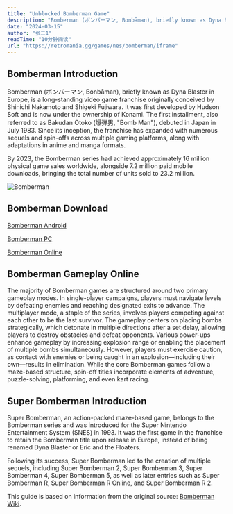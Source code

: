 ```yaml
---
title: "Unblocked Bomberman Game"
description: "Bomberman (ボンバーマン, Bonbāman), briefly known as Dyna Blaster in Europe, is a long-standing video game franchise originally conceived by Shinichi Nakamoto and Shigeki Fujiwara. Play it Online"
date: "2024-03-15"
author: "张三1"
readTime: "10分钟阅读"
url: "https://retromania.gg/games/nes/bomberman/iframe"
---
```


## Bomberman Introduction

Bomberman (ボンバーマン, Bonbāman), briefly known as Dyna Blaster in Europe, is a long-standing video game franchise originally conceived by Shinichi Nakamoto and Shigeki Fujiwara. It was first developed by Hudson Soft and is now under the ownership of Konami. The first installment, also referred to as Bakudan Otoko (爆弾男, "Bomb Man"), debuted in Japan in July 1983. Since its inception, the franchise has expanded with numerous sequels and spin-offs across multiple gaming platforms, along with adaptations in anime and manga formats.  

By 2023, the Bomberman series had achieved approximately 16 million physical game sales worldwide, alongside 7.2 million paid mobile downloads, bringing the total number of units sold to 23.2 million.  

![Bomberman](/images/bomberman-01.webp)

## Bomberman Download

[Bomberman Android](https://play.google.com/store/apps/details?id=com.RoyalArcade.BombMan&hl=en)

[Bomberman PC](https://www.myabandonware.com/game/bomberman-1eb)

[Bomberman Online](https://8090-game.online)

## Bomberman Gameplay Online

The majority of Bomberman games are structured around two primary gameplay modes. In single-player campaigns, players must navigate levels by defeating enemies and reaching designated exits to advance. The multiplayer mode, a staple of the series, involves players competing against each other to be the last survivor. The gameplay centers on placing bombs strategically, which detonate in multiple directions after a set delay, allowing players to destroy obstacles and defeat opponents. Various power-ups enhance gameplay by increasing explosion range or enabling the placement of multiple bombs simultaneously. However, players must exercise caution, as contact with enemies or being caught in an explosion—including their own—results in elimination. While the core Bomberman games follow a maze-based structure, spin-off titles incorporate elements of adventure, puzzle-solving, platforming, and even kart racing.  

## Super Bomberman Introduction

Super Bomberman, an action-packed maze-based game, belongs to the Bomberman series and was introduced for the Super Nintendo Entertainment System (SNES) in 1993. It was the first game in the franchise to retain the Bomberman title upon release in Europe, instead of being renamed Dyna Blaster or Eric and the Floaters.  

Following its success, Super Bomberman led to the creation of multiple sequels, including Super Bomberman 2, Super Bomberman 3, Super Bomberman 4, Super Bomberman 5, as well as later entries such as Super Bomberman R, Super Bomberman R Online, and Super Bomberman R 2.

This guide is based on information from the original source: [Bomberman Wiki](https://en.wikipedia.org/wiki/Bomberman).